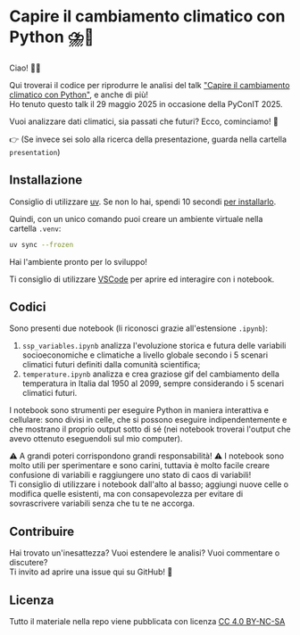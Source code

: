 # Capire il cambiamento climatico con Python ⛈️🐍

Ciao! 🙋‍♂️

Qui troverai il codice per riprodurre le analisi del talk ["Capire il cambiamento climatico con Python"](https://2025.pycon.it/en/event/capire-il-cambiamento-climatico-con-python-dal-rapporto-ipcc-allazione-climatica), e anche di più!
<br>
Ho tenuto questo talk il 29 maggio 2025 in occasione della PyConIT 2025.

Vuoi analizzare dati climatici, sia passati che futuri? Ecco, cominciamo! 🚀

👉 (Se invece sei solo alla ricerca della presentazione, guarda nella cartella `presentation`)

## Installazione

Consiglio di utilizzare [uv](https://docs.astral.sh/uv/). Se non lo hai, spendi 10 secondi [per installarlo](https://docs.astral.sh/uv/getting-started/installation/#standalone-installer).

Quindi, con un unico comando puoi creare un ambiente virtuale nella cartella `.venv`:
```sh
uv sync --frozen
```

Hai l'ambiente pronto per lo sviluppo!

Ti consiglio di utilizzare [VSCode](https://code.visualstudio.com/) per aprire ed interagire con i notebook.

## Codici
Sono presenti due notebook (li riconosci grazie all'estensione `.ipynb`):
1. `ssp_variables.ipynb` analizza l'evoluzione storica e futura delle variabili socioeconomiche e climatiche a livello globale secondo i 5 scenari climatici futuri definiti dalla comunità scientifica;
2. `temperature.ipynb` analizza e crea graziose gif del cambiamento della temperatura in Italia dal 1950 al 2099, sempre considerando i 5 scenari climatici futuri.

I notebook sono strumenti per eseguire Python in maniera interattiva e cellulare: sono divisi in celle, che si possono eseguire indipendentemente e che mostrano il proprio output sotto di sé (nei notebook troverai l'output che avevo ottenuto eseguendoli sul mio computer).

⚠️ A grandi poteri corrispondono grandi responsabilità! ⚠️ I notebook sono molto utili per sperimentare e sono carini, tuttavia è molto facile creare confusione di variabili e raggiungere uno stato di caos di variabili!
<br>
Ti consiglio di utilizzare i notebook dall'alto al basso; aggiungi nuove celle o modifica quelle esistenti, ma con consapevolezza per evitare di sovrascrivere variabili senza che tu te ne accorga.

## Contribuire
Hai trovato un'inesattezza? Vuoi estendere le analisi? Vuoi commentare o discutere?
<br>
Ti invito ad aprire una issue qui su GitHub! 🐙

## Licenza
Tutto il materiale nella repo viene pubblicata con licenza [CC 4.0 BY-NC-SA](https://creativecommons.org/licenses/by-nc-sa/4.0/deed.en)


